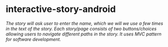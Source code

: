 # interactive-story-android

###### The story will ask user to enter the name, which we will we use a few times in the text of the story. Each story/page consists of two buttons/choices allowing users to navigate different paths in the story. It uses MVC pattern for software development.
